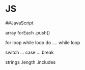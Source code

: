 # JS
##JavaScript



array
forEach
.push()


for loop
while loop
do .... while loop

switch ... case ... break

strings
.length
.includes


